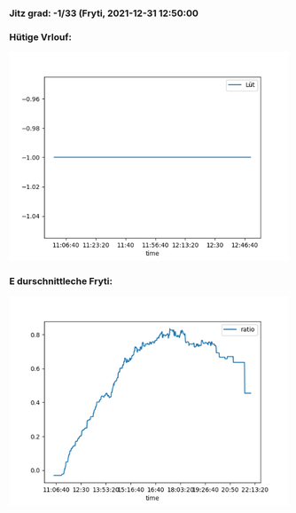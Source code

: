 ### Jitz grad: -1/33 (Fryti, 2021-12-31 12:50:00

### Hütige Vrlouf:
![Graph](Today.png)

### E durschnittleche Fryti:
![Graph](Fryti.png)